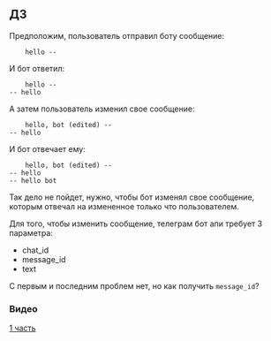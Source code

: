 ## ДЗ

Предположим, пользователь отправил боту сообщение:

```
    hello --
```

И бот ответил:

```
    hello --
-- hello
```

А затем пользователь изменил свое сообщение:

```
    hello, bot (edited) --
-- hello
```

И бот отвечает ему:

```
    hello, bot (edited) --
-- hello
-- hello bot
```

Так дело не пойдет, нужно, чтобы бот изменял свое сообщение, которым
отвечал на измененное только что пользователем.

Для того, чтобы изменить сообщение, телеграм бот апи требует 3 параметра:

- chat_id
- message_id
- text

С первым и последним проблем нет, но как получить `message_id`?

### Видео

[1 часть](https://youtu.be/eiUed3Hjlno)
